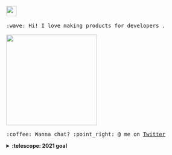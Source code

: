 <p>
  <img src="https://user-images.githubusercontent.com/5679180/79618120-0daffb80-80be-11ea-819e-d2b0fa904d07.gif" width="27px">
  <br><br>
  <samp>
    :wave: Hi! I love making products for developers .
     <br><br>
    <img src="https://i.imgur.com/kdKhgx6.gif" width="240px" align="center">
    <br><br>:coffee: Wanna chat? :point_right: @ me on <a href="https://twitter.com/achuth_hadnoor">Twitter</a>
  </samp>
</p>

<details>
  <summary><b>:telescope: 2021 goal</b></summary>
   I am aiming to make a product and opensource it and have a stable MRR.
</details>

